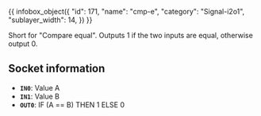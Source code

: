 {{ infobox_object({
	"id": 171,
	"name": "cmp-e",
	"category": "Signal-i2o1",
	"sublayer_width": 14,
}) }}

Short for "Compare equal". Outputs 1 if the two inputs are equal, otherwise output 0.

## Socket information
- **`IN0`**: Value A
- **`IN1`**: Value B
- **`OUT0`**: IF (A == B) THEN 1 ELSE 0